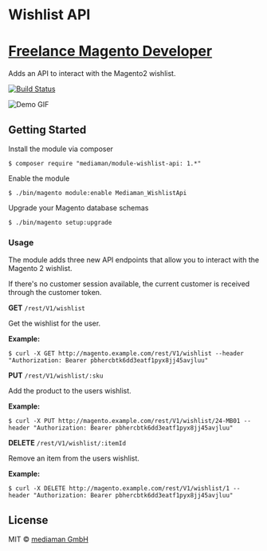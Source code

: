 # Wishlist API
# [Freelance Magento Developer](https://www.phpfreelanceprogrammer.com/magento-programmer.html)
Adds an API to interact with the Magento2 wishlist.

[![Build Status](https://travis-ci.org/mediamanDE/magento-module-wishlist-api.svg?branch=master)](https://travis-ci.org/mediamanDE/magento-module-wishlist-api)

![Demo GIF](https://raw.githubusercontent.com/mediamanDE/magento-module-wishlist-api/master/demo.gif)

## Getting Started

Install the module via composer

```
$ composer require "mediaman/module-wishlist-api: 1.*"
```

Enable the module

```
$ ./bin/magento module:enable Mediaman_WishlistApi
```

Upgrade your Magento database schemas

```
$ ./bin/magento setup:upgrade
```

### Usage

The module adds three new API endpoints that allow you to interact with the Magento 2 wishlist.

If there's no customer session available, the current customer is received through the customer token.

**GET** `/rest/V1/wishlist`

Get the wishlist for the user.

**Example:** 

```
$ curl -X GET http://magento.example.com/rest/V1/wishlist --header "Authorization: Bearer pbhercbtk6dd3eatf1pyx8jj45avjluu"
```

**PUT** `/rest/V1/wishlist/:sku`

Add the product to the users wishlist.

**Example:**

```
$ curl -X PUT http://magento.example.com/rest/V1/wishlist/24-MB01 --header "Authorization: Bearer pbhercbtk6dd3eatf1pyx8jj45avjluu"
```

**DELETE** `/rest/V1/wishlist/:itemId`

Remove an item from the users wishlist.

**Example:**

```
$ curl -X DELETE http://magento.example.com/rest/V1/wishlist/1 --header "Authorization: Bearer pbhercbtk6dd3eatf1pyx8jj45avjluu"
```

## License

MIT © [mediaman GmbH](mailto:hallo@mediaman.de)
